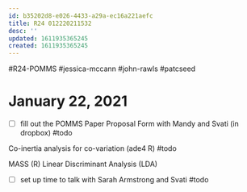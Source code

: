 ```yaml
---
id: b35202d8-e026-4433-a29a-ec16a221aefc
title: R24 012220211532
desc: ''
updated: 1611935365245
created: 1611935365245
---
```

\#R24-POMMS #jessica-mccann #john-rawls #patcseed 

# January 22, 2021

- [ ] fill out the POMMS Paper Proposal Form with Mandy and Svati  (in dropbox) #todo

Co-inertia analysis for co-variation (ade4 R) #todo

MASS (R) Linear Discriminant Analysis (LDA)

- [ ] set up time to talk with Sarah Armstrong and Svati #todo

